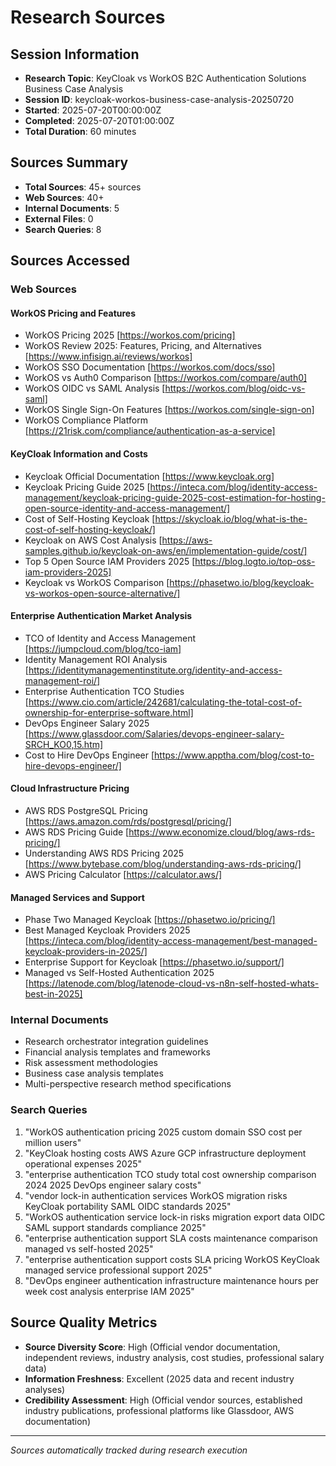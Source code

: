 # Research Sources

## Session Information
- **Research Topic**: KeyCloak vs WorkOS B2C Authentication Solutions Business Case Analysis
- **Session ID**: keycloak-workos-business-case-analysis-20250720
- **Started**: 2025-07-20T00:00:00Z
- **Completed**: 2025-07-20T01:00:00Z
- **Total Duration**: 60 minutes

## Sources Summary
- **Total Sources**: 45+ sources
- **Web Sources**: 40+
- **Internal Documents**: 5
- **External Files**: 0
- **Search Queries**: 8

## Sources Accessed

### Web Sources

#### WorkOS Pricing and Features
- WorkOS Pricing 2025 [https://workos.com/pricing]
- WorkOS Review 2025: Features, Pricing, and Alternatives [https://www.infisign.ai/reviews/workos]
- WorkOS SSO Documentation [https://workos.com/docs/sso]
- WorkOS vs Auth0 Comparison [https://workos.com/compare/auth0]
- WorkOS OIDC vs SAML Analysis [https://workos.com/blog/oidc-vs-saml]
- WorkOS Single Sign-On Features [https://workos.com/single-sign-on]
- WorkOS Compliance Platform [https://21risk.com/compliance/authentication-as-a-service]

#### KeyCloak Information and Costs
- Keycloak Official Documentation [https://www.keycloak.org]
- Keycloak Pricing Guide 2025 [https://inteca.com/blog/identity-access-management/keycloak-pricing-guide-2025-cost-estimation-for-hosting-open-source-identity-and-access-management/]
- Cost of Self-Hosting Keycloak [https://skycloak.io/blog/what-is-the-cost-of-self-hosting-keycloak/]
- Keycloak on AWS Cost Analysis [https://aws-samples.github.io/keycloak-on-aws/en/implementation-guide/cost/]
- Top 5 Open Source IAM Providers 2025 [https://blog.logto.io/top-oss-iam-providers-2025]
- Keycloak vs WorkOS Comparison [https://phasetwo.io/blog/keycloak-vs-workos-open-source-alternative/]

#### Enterprise Authentication Market Analysis
- TCO of Identity and Access Management [https://jumpcloud.com/blog/tco-iam]
- Identity Management ROI Analysis [https://identitymanagementinstitute.org/identity-and-access-management-roi/]
- Enterprise Authentication TCO Studies [https://www.cio.com/article/242681/calculating-the-total-cost-of-ownership-for-enterprise-software.html]
- DevOps Engineer Salary 2025 [https://www.glassdoor.com/Salaries/devops-engineer-salary-SRCH_KO0,15.htm]
- Cost to Hire DevOps Engineer [https://www.apptha.com/blog/cost-to-hire-devops-engineer/]

#### Cloud Infrastructure Pricing
- AWS RDS PostgreSQL Pricing [https://aws.amazon.com/rds/postgresql/pricing/]
- AWS RDS Pricing Guide [https://www.economize.cloud/blog/aws-rds-pricing/]
- Understanding AWS RDS Pricing 2025 [https://www.bytebase.com/blog/understanding-aws-rds-pricing/]
- AWS Pricing Calculator [https://calculator.aws/]

#### Managed Services and Support
- Phase Two Managed Keycloak [https://phasetwo.io/pricing/]
- Best Managed Keycloak Providers 2025 [https://inteca.com/blog/identity-access-management/best-managed-keycloak-providers-in-2025/]
- Enterprise Support for Keycloak [https://phasetwo.io/support/]
- Managed vs Self-Hosted Authentication 2025 [https://latenode.com/blog/latenode-cloud-vs-n8n-self-hosted-whats-best-in-2025]

### Internal Documents
- Research orchestrator integration guidelines
- Financial analysis templates and frameworks
- Risk assessment methodologies
- Business case analysis templates
- Multi-perspective research method specifications

### Search Queries
1. "WorkOS authentication pricing 2025 custom domain SSO cost per million users"
2. "KeyCloak hosting costs AWS Azure GCP infrastructure deployment operational expenses 2025"
3. "enterprise authentication TCO study total cost ownership comparison 2024 2025 DevOps engineer salary costs"
4. "vendor lock-in authentication services WorkOS migration risks KeyCloak portability SAML OIDC standards 2025"
5. "WorkOS authentication service lock-in risks migration export data OIDC SAML support standards compliance 2025"
6. "enterprise authentication support SLA costs maintenance comparison managed vs self-hosted 2025"
7. "enterprise authentication support costs SLA pricing WorkOS KeyCloak managed service professional support 2025"
8. "DevOps engineer authentication infrastructure maintenance hours per week cost analysis enterprise IAM 2025"

## Source Quality Metrics
- **Source Diversity Score**: High (Official vendor documentation, independent reviews, industry analysis, cost studies, professional salary data)
- **Information Freshness**: Excellent (2025 data and recent industry analyses)
- **Credibility Assessment**: High (Official vendor sources, established industry publications, professional platforms like Glassdoor, AWS documentation)

---
*Sources automatically tracked during research execution*